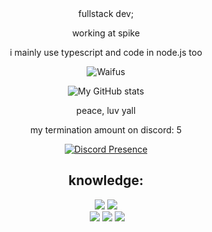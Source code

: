 <div align="center">
fullstack dev;

working at spike

i mainly use typescript and code in node.js too

![Waifus](https://count.getloli.com/get/@geoxor?theme=rule34)

![My GitHub stats](https://github-readme-stats.vercel.app/api?username=unsecuringdev&count_private=true&show_icons=true&include_all_commits=true&hide_border=true&count_private=true&theme=synthwave&bg_color=00000000)

peace, luv yall

  my termination amount on discord: 5
  
[![Discord Presence](https://lanyard-profile-readme.vercel.app/api/880551141841178654
                            )](https://discord.com/users/880551141841178654)
                           
<h2>knowledge:</h2>
<p>
<div>
<p align="center"> <img src="https://img.shields.io/badge/html5%20-%23E34F26.svg?&style=for-the-badge&logo=html5&logoColor=white"/> <img src="https://img.shields.io/badge/css3%20-%231572B6.svg?&style=for-the-badge&logo=css3&logoColor=white"/><br>
 <img src="https://img.shields.io/badge/node.js%20-%2343853D.svg?&style=for-the-badge&logo=node.js&logoColor=white"/> <img src="https://img.shields.io/badge/javascript%20-%23323330.svg?&style=for-the-badge&logo=javascript&logoColor=%23F7DF1E"/> <img src="https://img.shields.io/badge/git%20-%23F05033.svg?&style=for-the-badge&logo=git&logoColor=white"/> <br><br>
</p>
</br>
</div>

